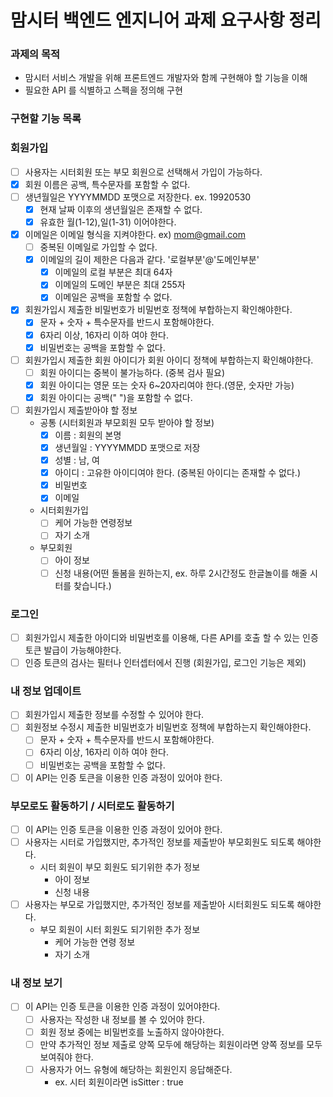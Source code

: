 # 맘시터 백엔드 엔지니어 과제 요구사항 정리

### 과제의 목적
* 맘시터 서비스 개발을 위해 프론트엔드 개발자와 함께 구현해야 할 기능을 이해
* 필요한 API 를 식별하고 스펙을 정의해 구현

### 구현할 기능 목록

### 회원가입
* [ ] 사용자는 시터회원 또는 부모 회원으로 선택해서 가입이 가능하다.
* [x] 회원 이름은 공백, 특수문자를 포함할 수 없다.
* [ ] 생년월일은 YYYYMMDD 포맷으로 저장한다. ex. 19920530
  * [x] 현재 날짜 이후의 생년월일은 존재할 수 없다.
  * [x] 유효한 월(1-12),일(1-31) 이어야한다.
* [x] 이메일은 이메일 형식을 지켜야한다. ex) mom@gmail.com
  * [ ] 중복된 이메일로 가입할 수 없다.
  * [x] 이메일의 길이 제한은 다음과 같다. '로컬부분'@'도메인부분'
    * [x] 이메일의 로컬 부분은 최대 64자
    * [x] 이메일의 도메인 부분은 최대 255자
    * [x] 이메일은 공백을 포함할 수 없다.
* [x] 회원가입시 제출한 비밀번호가 비밀번호 정책에 부합하는지 확인해야한다.
  * [x] 문자 + 숫자 + 특수문자를 반드시 포함해야한다.
  * [x] 6자리 이상, 16자리 이하 여야 한다.
  * [x] 비밀번호는 공백을 포함할 수 없다.
* [ ] 회원가입시 제출한 회원 아이디가 회원 아이디 정책에 부합하는지 확인해야한다.
  * [ ] 회원 아이디는 중복이 불가능하다. (중복 검사 필요)
  * [x] 회원 아이디는 영문 또는 숫자 6~20자리여야 한다.(영문, 숫자만 가능)
  * [x] 회원 아이디는 공백(" ")을 포함할 수 없다.
* [ ] 회원가입시 제출받아야 할 정보
  * 공통 (시터회원과 부모회원 모두 받아야 할 정보)
    * [x] 이름 : 회원의 본명
    * [x] 생년월일 : YYYYMMDD 포맷으로 저장
    * [x] 성별 : 남, 여
    * [x] 아이디 : 고유한 아이디여야 한다. (중복된 아이디는 존재할 수 없다.)
    * [x] 비밀번호
    * [x] 이메일
  * 시터회원가입
    * [ ] 케어 가능한 연령정보
    * [ ] 자기 소개
  * 부모회원
    * [ ] 아이 정보
    * [ ] 신청 내용(어떤 돌봄을 원하는지, ex. 하루 2시간정도 한글놀이를 해줄 시터를 찾습니다.)
### 로그인
* [ ] 회원가입시 제출한 아이디와 비밀번호를 이용해, 다른 API를 호출 할 수 있는 인증토큰 발급이 가능해야한다.
* [ ] 인증 토큰의 검사는 필터나 인터셉터에서 진행 (회원가입, 로그인 기능은 제외)

### 내 정보 업데이트
* [ ] 회원가입시 제출한 정보를 수정할 수 있어야 한다.
* [ ] 회원정보 수정시 제출한 비밀번호가 비밀번호 정책에 부합하는지 확인해야한다.
  * [ ] 문자 + 숫자 + 특수문자를 반드시 포함해야한다.
  * [ ] 6자리 이상, 16자리 이하 여야 한다.
  * [ ] 비밀번호는 공백을 포함할 수 없다.
* [ ] 이 API는 인증 토큰을 이용한 인증 과정이 있어야 한다.

### 부모로도 활동하기 / 시터로도 활동하기
* [ ] 이 API는 인증 토큰을 이용한 인증 과정이 있어야 한다.
* [ ] 사용자는 시터로 가입했지만, 추가적인 정보를 제출받아 부모회원도 되도록 해야한다.
  * 시터 회원이 부모 회원도 되기위한 추가 정보
    * 아이 정보
    * 신청 내용
* [ ] 사용자는 부모로 가입했지만, 추가적인 정보를 제출받아 시터회원도 되도록 해야한다.
  * 부모 회원이 시터 회원도 되기위한 추가 정보
    * 케어 가능한 연령 정보
    * 자기 소개

### 내 정보 보기

* [ ] 이 API는 인증 토큰을 이용한 인증 과정이 있어야한다.
  * [ ] 사용자는 작성한 내 정보를 볼 수 있어야 한다.
  * [ ] 회원 정보 중에는 비밀번호를 노출하지 않아야한다.
  * [ ] 만약 추가적인 정보 제출로 양쪽 모두에 해당하는 회원이라면 양쪽 정보를 모두 보여줘야 한다.
  * [ ] 사용자가 어느 유형에 해당하는 회원인지 응답해준다.
    * ex. 시터 회원이라면 isSitter : true


